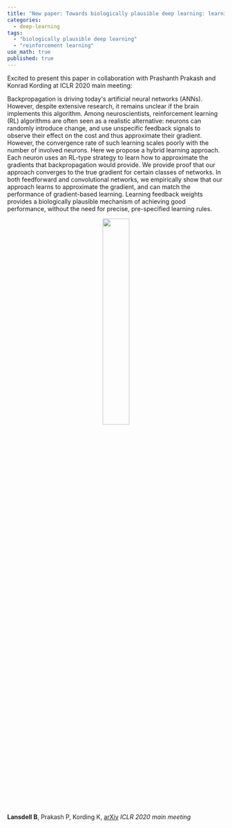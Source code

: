 ```yaml
---
title: "New paper: Towards biologically plausible deep learning: learning to solve the credit assigment problem"
categories:
  - deep-learning
tags:
  - "biologically plausible deep learning"
  - "reinforcement learning"
use_math: true
published: true
---
```


Excited to present this paper in collaboration with Prashanth Prakash and Konrad Kording at ICLR 2020 main meeting:

Backpropagation is driving today's artificial neural networks (ANNs). However, despite extensive research, it remains unclear if the brain implements this algorithm. Among neuroscientists, reinforcement learning (RL) algorithms are often seen as a realistic alternative: neurons can randomly introduce change, and use unspecific feedback signals to observe their effect on the cost and thus approximate their gradient. However, the convergence rate of such learning scales poorly with the number of involved neurons. Here we propose a hybrid learning approach. Each neuron uses an RL-type strategy to learn how to approximate the gradients that backpropagation would provide. We provide proof that our approach converges to the true gradient for certain classes of networks. In both feedforward and convolutional networks, we empirically show that our approach learns to approximate the gradient, and can match the performance of gradient-based learning. Learning feedback weights provides a biologically plausible mechanism of achieving good performance, without the need for precise, pre-specified learning rules. 

<p style="text-align: center"><img src="../../images/fig1_schematic.png" width="35%" align="middle"></p>

**Lansdell B**, Prakash P, Kording K, [arXiv](https://arxiv.org/abs/1906.00889) *ICLR 2020 main meeting*
